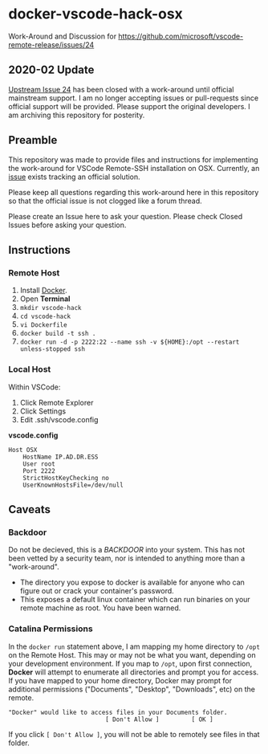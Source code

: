 # docker-vscode-hack-osx
Work-Around and Discussion for https://github.com/microsoft/vscode-remote-release/issues/24

## 2020-02 Update

[Upstream Issue 24](https://github.com/microsoft/vscode-remote-release/issues/24) has been
closed with a work-around until official mainstream support.  I am no longer accepting issues
or pull-requests since official support will be provided.  Please support the original
developers. I am archiving this repository for posterity.  

## Preamble

This repository was made to provide files and instructions for implementing the work-around for
VSCode Remote-SSH installation on OSX. Currently, an [issue](https://github.com/microsoft/vscode-remote-release/issues/24)
exists tracking an official solution.

Please keep all questions regarding this work-around here in this repository so that the official
issue is not clogged like a forum thread.

Please create an Issue here to ask your question.  Please check Closed Issues before asking your question.

## Instructions

### Remote Host

1. Install [Docker](https://hub.docker.com/?overlay=onboarding).
1. Open **Terminal**
1. ```mkdir vscode-hack```
1. ```cd vscode-hack```
1. ```vi Dockerfile```
1. ```docker build -t ssh .```
1. ```docker run -d -p 2222:22 --name ssh -v ${HOME}:/opt --restart unless-stopped ssh```

### Local Host

Within VSCode:

1. Click Remote Explorer
1. Click Settings
1. Edit .ssh/vscode.config

**vscode.config**
```
Host OSX
    HostName IP.AD.DR.ESS
    User root
    Port 2222
    StrictHostKeyChecking no
    UserKnownHostsFile=/dev/null
```

## Caveats

### Backdoor

Do not be decieved, this is a *BACKDOOR* into your system.  This has not been vetted by a security team, nor
is intended to anything more than a "work-around".

* The directory you expose to docker is available for anyone who can figure out or crack your container's password.
* This exposes a default linux container which can run binaries on your remote machine as root.  You have been warned.

### Catalina Permissions

In the `docker run` statement above, I am mapping my home directory to `/opt` on the Remote Host.  This may or
may not be what you want, depending on your development environment.   If you map to `/opt`, upon first connection,
**Docker** will attempt to enumerate all directories and prompt you for access.  If you have mapped to your
home directory, Docker may prompt for additional permissions ("Documents", "Desktop", "Downloads", etc) on the 
remote.

```
"Docker" would like to access files in your Documents folder.
                           [ Don't Allow ]         [ OK ]
```

If you click `[ Don't Allow ]`, you will not be able to remotely see files in that folder.
